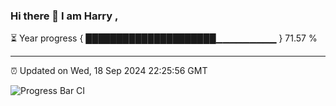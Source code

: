 ### Hi there 👋 I am Harry , 

⏳ Year progress { █████████████████████▁▁▁▁▁▁▁▁▁ } 71.57 %

---

⏰ Updated on Wed, 18 Sep 2024 22:25:56 GMT

![Progress Bar CI](https://github.com/duykhang68/duykhang68/workflows/Progress%20Bar%20CI/badge.svg)
